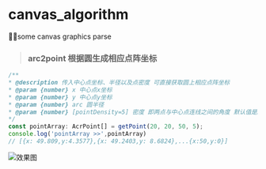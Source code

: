 # canvas_algorithm
🐱‍🐉some canvas graphics parse



> ### arc2point  根据圆生成相应点阵坐标

```typescript
/**
* @description 传入中心点坐标、半径以及点密度 可直接获取圆上相应点阵坐标
* @param {number} x 中心点x坐标
* @param {number} y 中心点y坐标
* @param {number} arc 圆半径
* @param {number} [pointDensity=5] 密度 即两点与中心点连线之间的角度 默认值是5 该值不建议超过30
*/
const pointArray: AcrPoint[] = getPoint(20, 20, 50, 5);
console.log('pointArray >>',pointArray) 
// [{x: 49.809,y:4.3577},{x: 49.2403,y: 8.6824},...{x:50,y:0}]
```

![效果图](https://test.cloudindoormap.com/H5/map/gitImg/arc2point.png)